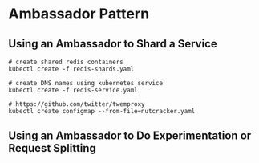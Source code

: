 # Ambassador Pattern

## Using an Ambassador to Shard a Service

```
# create shared redis containers
kubectl create -f redis-shards.yaml

# create DNS names using kubernetes service
kubectl create -f redis-service.yaml

# https://github.com/twitter/twemproxy
kubectl create configmap --from-file=nutcracker.yaml
```

## Using an Ambassador to Do Experimentation or Request Splitting

```
```